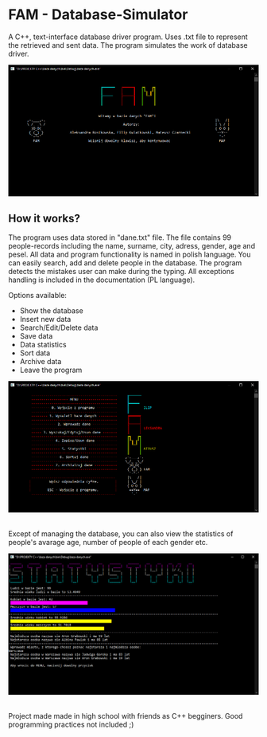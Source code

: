 # FAM - Database-Simulator
A C++, text-interface database driver program. Uses .txt file to represent the retrieved and sent data.
The program simulates the work of database driver. 

![Starting screen](https://github.com/czaacza/Database-Simulator/blob/master/img/starting-screen.PNG)

## How it works?

The program uses data stored in "dane.txt" file. The file contains 99 people-records including the name, surname, city, adress, gender, age and pesel. All data and program functionality is named in polish language.
You can easily search, add and delete people in the database. The program detects the mistakes user can make during the typing. All exceptions handling is included in the documentation (PL language).

Options available:

- Show the database
- Insert new data
- Search/Edit/Delete data
- Save data
- Data statistics
- Sort data
- Archive data
- Leave the program

![Main menu](https://github.com/czaacza/Database-Simulator/blob/master/img/main-menu.PNG)

</br> Except of managing the database, you can also view the statistics of people's avarage age, number of people of each gender etc.

![Statistics](https://github.com/czaacza/Database-Simulator/blob/master/img/statistics.PNG)

</br> Project made made in high school with friends as C++ begginers. Good programming practices not included ;) 
